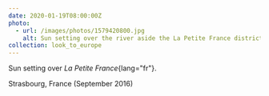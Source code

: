 ```yaml
---
date: 2020-01-19T08:00:00Z
photo:
  - url: /images/photos/1579420800.jpg
    alt: Sun setting over the river aside the La Petite France district of Strasbourg.
collection: look_to_europe
---
```

Sun setting over *La Petite France*{lang="fr"}.

Strasbourg, France (September 2016)
